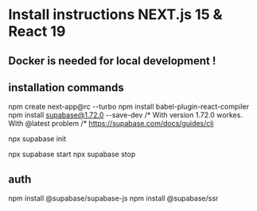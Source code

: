 # Install instructions NEXT.js 15 & React 19

## Docker is needed for local development !

## installation commands

npm create next-app@rc --turbo
npm install babel-plugin-react-compiler
npm install supabase@1.72.0 --save-dev 
            /* With version 1.72.0 workes. With @latest problem 
            /* https://supabase.com/docs/guides/cli

npx supabase init

npx supabase start
npx supabase stop

## auth

npm install @supabase/supabase-js
npm install @supabase/ssr
